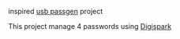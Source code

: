 inspired [usb passgen][passgen] project

This project manage 4 passwords using [Digispark][digispark]

[passgen]: https://github.com/whiteneon/usb_passgen
[digispark]: http://digistump.com/products/1
